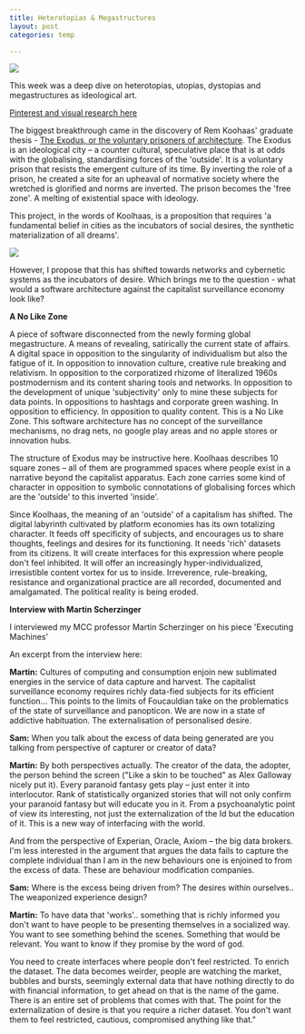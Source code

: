 ```yaml
---
title: Heterotopias & Megastructures
layout: post
categories: temp

---
```

![](http://socks-studio.com/img/blog/Exodus5.jpeg)

This week was a deep dive on heterotopias, utopias, dystopias and megastructures as ideological art.

[Pinterest and visual research here](https://www.pinterest.com.au/z10101010101001/heterotopia/)

The biggest breakthrough came in the discovery of Rem Koohaas' graduate thesis - [The Exodus, or the voluntary prisoners of architecture](http://socks-studio.com/2011/03/19/exodus-or-the-voluntary-prisoners-of-architecture/).  The Exodus is an ideological city – a counter cultural, speculative place that is at odds with the globalising, standardising forces of the 'outside'. It is a voluntary prison that resists the emergent culture of its time. By inverting the role of a prison, he created a site for an upheaval of normative society where the wretched is glorified and norms are inverted.  The prison becomes the 'free zone'. A melting of existential space with ideology.

This project, in the words of Koolhaas, is a proposition that requires 'a fundamental belief in cities as the incubators of social desires, the synthetic materialization of all dreams'.

![](http://socks-studio.com/img/blog/Exodus2.jpeg)

However, I propose that this has shifted towards networks and cybernetic systems as the incubators of desire. Which brings me to the question -  what would a software architecture against the capitalist surveillance economy look like?

**A No Like Zone**

A piece of software disconnected from the newly forming global megastructure.  A means of revealing, satirically the current state of affairs. A digital space in opposition to the singularity of individualism but also the fatigue of it.  In opposition to innovation culture, creative rule breaking and relativism. In opposition to the corporatized rhizome of literalized 1960s postmodernism and its content sharing tools and networks. In opposition to the development of unique 'subjectivity' only to mine these subjects for data points. In oppositions to hashtags and corporate green washing. In opposition to efficiency. In opposition to quality content. This is a No Like Zone. This software architecture has no concept of the surveillance mechanisms, no drag nets, no google play areas and no apple stores or innovation hubs.

The structure of Exodus may be instructive here.  Koolhaas describes 10 square zones – all of them are programmed spaces where people exist in a narrative beyond the capitalist apparatus. Each zone carries some kind of character in opposition to symbolic connotations of globalising forces which are the 'outside' to this inverted 'inside'.

Since Koolhaas, the meaning of an 'outside' of a capitalism has shifted. The digital labyrinth cultivated by platform economies has its own totalizing character. It feeds off specificity of subjects, and encourages us to share thoughts, feelings and desires for its functioning.  It needs 'rich' datasets from its citizens. It will create interfaces for this expression where people don't feel inhibited. It will offer an increasingly hyper-individualized, irresistible content vortex for us to inside. Irreverence, rule-breaking, resistance and organizational practice are all recorded, documented and amalgamated. The political reality is being eroded.


**Interview with Martin Scherzinger**

I interviewed my MCC professor Martin Scherzinger on his piece 'Executing Machines'

An excerpt from the interview here:

**Martin:** Cultures of computing and consumption enjoin new sublimated energies in the service of data capture and harvest. The capitalist surveillance economy requires richly data-fied subjects for its efficient function... This points to the limits of Foucauldian take on the problematics of the state of surveillance and panopticon. We are now in a state of addictive habituation. The externalisation of personalised desire.

**Sam:** When you talk about the excess of data being generated are you talking from perspective of capturer or creator of data?

**Martin:** By both perspectives actually. The creator of the data, the adopter, the person behind the screen ("Like a skin to be touched" as Alex Galloway nicely put it).  Every paranoid fantasy gets play – just enter it into interlocutor. Rank of statistically organized stories that will not only confirm your paranoid fantasy but will educate you in it.  From a psychoanalytic point of view its interesting, not just the externalization of the Id but the education of it. This is a new way of interfacing with the world.

And from the perspective of Experian, Oracle, Axiom – the big data brokers. I'm less interested in the argument that argues the data fails to capture the complete individual than I am in the new behaviours one is enjoined to from the excess of data. These are behaviour modification companies.

**Sam:** Where is the excess being driven from? The desires within ourselves.. The weaponized experience design?

**Martin:** To have data that 'works'.. something that is richly informed you don't want to have people to be presenting themselves in a socialized way. You want to see something behind the scenes. Something that would be relevant. You want to know if they promise by the word of god.  

You need to create interfaces where people don't feel restricted. To enrich the dataset. The data becomes weirder, people are watching the market, bubbles and bursts, seemingly external data that have nothing directly to do with financial information, to get ahead on that is the name of the game. There is an entire set of problems that comes with that. The point for the externalization of desire is that you require a richer dataset. You don't want them to feel restricted, cautious, compromised anything like that."

